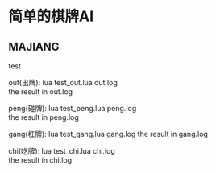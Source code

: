简单的棋牌AI
=

MAJIANG
-

test

out(出牌): lua test_out.lua out.log  
the result in out.log

peng(碰牌): lua test_peng.lua peng.log  
the result in peng.log

gang(杠牌): lua test_gang.lua gang.log 
the result in gang.log

chi(吃牌): lua test_chi.lua chi.log  
the result in chi.log
